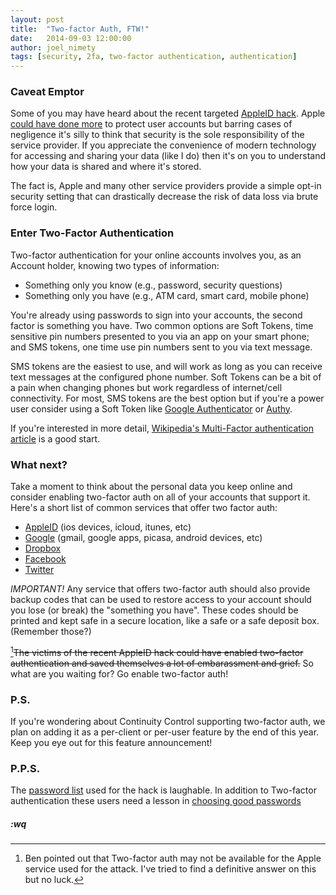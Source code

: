 ```yaml
---
layout: post
title:  "Two-factor Auth, FTW!"
date:   2014-09-03 12:00:00
author: joel_nimety
tags: [security, 2fa, two-factor authentication, authentication]
---
```


### Caveat Emptor

Some of you may have heard about the recent targeted [AppleID
hack](http://online.wsj.com/articles/apple-investigating-reports-of-icloud-vulnerabilities-1409608366).
Apple [could have done more](http://www.huffingtonpost.com/2014/09/01/icloud-bug-fixed_n_5748642.html)
to protect user accounts but barring cases of negligence it's silly to
think that security is the sole responsibility of the service provider.
If you appreciate the convenience of modern technology for accessing and
sharing your data (like I do) then it's on you to understand how your
data is shared and where it's stored.

The fact is, Apple and many other service providers provide a simple
opt-in security setting that can drastically decrease the risk of data
loss via brute force login.

### Enter Two-Factor Authentication

Two-factor authentication for your online accounts involves you, as an
Account holder, knowing two types of information:

  * Something only you know (e.g., password, security questions)
  * Something only you have (e.g., ATM card, smart card, mobile phone)

You're already using passwords to sign into your accounts, the second
factor is something you have.  Two common options are Soft Tokens, time
sensitive pin numbers presented to you via an app on your smart phone;
and SMS tokens, one time use pin numbers sent to you via text message.

SMS tokens are the easiest to use, and will work as long as you can
receive text messages at the configured phone number.  Soft Tokens
can be a bit of a pain when changing phones but work regardless of
internet/cell connectivity.  For most, SMS tokens are the best option
but if you're a power user consider using a Soft Token like [Google
Authenticator](https://support.google.com/accounts/answer/1066447?hl=en)
or [Authy](https://www.authy.com/consumers).

If you're interested in more detail,
[Wikipedia's Multi-Factor authentication
article](http://en.wikipedia.org/wiki/Multi-factor_authentication) is a
good start.

### What next?

Take a moment to think about the personal data you keep online and
consider enabling two-factor auth on all of your accounts that support
it.  Here's a short list of common services that offer
two factor auth:

  * [AppleID](http://support.apple.com/kb/ht5570) (ios devices, icloud, itunes, etc)
  * [Google](https://www.google.com/landing/2step/) (gmail, google apps, picasa, android devices, etc)
  * [Dropbox](https://www.dropbox.com/help/363)
  * [Facebook](https://www.facebook.com/note.php?note_id=10150172618258920)
  * [Twitter](https://blog.twitter.com/2013/getting-started-with-login-verification)

_IMPORTANT!_ Any service that offers two-factor auth should also provide
backup codes that can be used to restore access to your account should
you lose (or break) the "something you have".  These codes should be
printed and kept safe in a secure location, like a safe or a safe
deposit box. (Remember those?)

[^1]<s>The victims of the recent AppleID hack could have enabled two-factor
authentication and saved themselves a lot of embarassment and grief.</s>  So
what are you waiting for?  Go enable two-factor auth!

### P.S.

If you're wondering about Continuity Control supporting two-factor auth,
we plan on adding it as a per-client or per-user feature by the end of
this year.  Keep you eye out for this feature announcement!


### P.P.S.

The [password list](https://raw.githubusercontent.com/hackappcom/ibrute/master/passlist.txt) used for the hack is laughable.  In addition to Two-factor authentication these users need a lesson in [choosing good passwords](http://www.bu.edu/infosec/howtos/how-to-choose-a-password/)

##### :wq


[^1]: Ben pointed out that Two-factor auth may not be available for the Apple service used for the attack.  I've tried to find a definitive answer on this but no luck.

